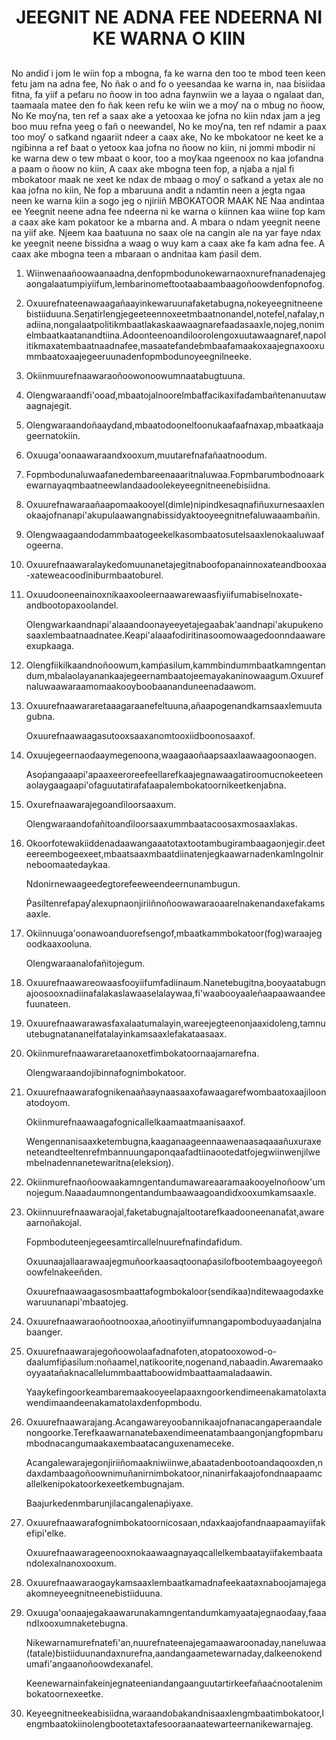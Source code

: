 <h1 align='center'>JEEGNIT NE ADNA FEE NDEERNA NI KE WARNA O KIIN</h1>
<h2></h2>
<p>No andiɗ i jom le wiin fop a mbogna, fa ke warna den too te mbod teen keen fetu jam na adna fee,
No ñak o and fo o yeesandaa ke warna in, naa ɓisiidaa fitna, fa yiif a peƭaru no ñoow in too adna faynwiin we a layaa o ngalaat dan, taamaala matee den fo ñak keen refu ke wiin we a moƴ na o mbug no ñoow,
No Ke moƴna, ten ref a saax ake a yetooxaa ke jofna no kiin ndax jam a jeg boo muu refna yeeg o fañ o neewandel,
No ke moƴna, ten ref ndamir a paax too moƴ o saƭkand ngaariit ndeer a caax ake,
No ke mbokatoor ne keet ke a ngiɓinna a ref ɓaat o yetoox kaa jofna no ñoow no kiin, ni jommi mbodir ni ke warna dew o tew mbaat o koor, too a moƴkaa ngeenoox no kaa jofandna a paam o ñoow no kiin,
A caax ake mbogna teen fop, a njaɓa a njal fi mbokatoor maak ne xeet ke ndax de mbaag o moƴ o saƭkand a yetax ale no kaa jofna no kiin,
Ne fop a mbaruuna andit a ndamtin neen a jegta ngaa neen ke warna kiin a sogo jeg o njiriiñ
MBOKATOOR MAAK NE
Naa andintaa ee
Yeegnit neene adna fee ndeerna ni ke warna o kiinnen kaa wiine ƭop kam a caax ake kam pokatoor ke a mbarna and. A mbara o ndam yeegnit neene na yiif ake. Njeem kaa ɓaatuuna no saax ole na cangin ale na yar faye ndax ke yeegnit neene ɓissiɗna a waag o wuy kam a caax ake fa kam adna fee. A caax ake mbogna teen a mbaraan o andnitaa kam ṕasil dem.</p>
<ol>
  <li>
    <p>Wiinwenaañoowaanaadna,denfopmbodunokewarnaoxnurefnanadenajegaongalaatumpiyiifum,lembarinomeƭtootaabaambaagoñoowdenfopnofog.</p>
  </li>
  <li>
    <p>Oxuurefnateenawaagañaayinkewaruunafaketabugna,nokeyeegnitneeneɓistiiduuna.Seŋatirlengjegeeteennoxeetmbaatnonandel,notefel,nafalay,nadiina,nongalaatpolitikmbaatlakaskaawaagnarefaadasaaxle,nojeg,nonimelmbaatkaatanandtiina.Adoonteenoandiloorolengoxuutawaagnaref,napolitikmaxatembaatnaadnafee,masaatefandeɓmbaafamaakoxaajegnaxooxummbaatoxaajegeeruunadenfopmbodunoyeegnilneeke.</p>
  </li>
  <li>
    <p>Okiinmuurefnaawaraoñoowonoowumnaatabugtuuna.</p>
  </li>
  <li>
    <p>Olengwaraandfi'ooaɗ,mbaatojalnoorelmbaƭfacikaxifaɗambañtenanuutawaagnajegit.</p>
  </li>
  <li>
    <p>Olengwaraandoñaayɗand,mbaatodoonelƭoonukaafaafnaxap,mbaatkaajageernatokiin.</p>
  </li>
  <li>
    <p>Oxuuga'oonaawaraandxooxum,muutarefnafañaatnoodum.</p>
  </li>
  <li>
    <p>Fopmbodunaluwaafanedembareenaaaritnaluwaa.Fopmbarumbodnoaarkewarnayaqmbaatneewlandaadoolekeyeegnitneeneɓisiidna.</p>
  </li>
  <li>
    <p>Oxuurefnawaraañaapomaakooyel(dimle)nipindkesaqnafiñuxurnesaaxlenokaajofnanapi'akupulaawangnaɓissidyaktooyeegnitnefaluwaaambañin.</p>
  </li>
  <li>
    <p>Olengwaagaandodammbaatogeekelkasombaatosutelsaaxlenokaaluwaafogeerna.</p>
  </li>
  <li>
    <p>Oxuurefnaawaralaykeɗomuunanetajegitnaboofopanainnoxateandbooxaa-xateweacooɗiniɓurmbaatoɓurel.</p>
  </li>
  <li>
    <p>Oxuudooneenainoxnikaaxooleernaawarewaasfiyiifumabiselnoxate-andbootopaxoolandel.</p>
    <p>Olengwarkaandnapi'alaaandoonayeeyetajegaaɓak'aandnapi'akupukenosaaxlembaatnaadnatee.Keapi'alaaafodiritinasoomowaagedoonndaawareexupkaaga.</p>
  </li>
  <li>
    <p>Olengfiikilkaandnoñoowum,kamṕasilum,kammbindummbaatkamngentandum,mbalaolayanankaajegeernambaatojeemayakaninowaagum.Oxuurefnaluwaawaraamomaakooyboobaananduneenadaawom.</p>
  </li>
  <li>
    <p>Oxuurefnaawararetaaagaraanefeltuuna,añaapogenandkamsaaxlemuutagubna.</p>
    <p>Oxuurefnaawaagasutooxsaaxanomtooxiidboonosaaxof.</p>
  </li>
  <li>
    <p>Oxuujegeernaoɗaaymegenoona,waagaaoñaapsaaxlaawaagoonaogen.</p>
    <p>Asoṕangaaapi'apaaxeeroreefeellarefkaajegnawaagatiroomucnokeeteenaolaygaagaapi'ofaguutatirafaƭaapalembokatoornikeetkenjaɓna.</p>
  </li>
  <li>
    <p>Oxurefnaawarajegoanɗiloorsaaxum.</p>
    <p>Olengwaraandofañitoanɗiloorsaaxummbaatacoosaxmosaaxlakas.</p>
  </li>
  <li>
    <p>Okoorfotewakiiddenadaawangaaatotaxtootambugirambaagaonjegir.ɗeeteereembogeexeet,mbaatsaaxmbaatdiinatenjegkaawarnadenkamIngolnirneboomaatedaykaa.</p>
    <p>Ndonirnewaageeɗegtorefeeweendeernunambugun.</p>
    <p>Ṕasiltenrefapaƴalexupnaonjiriiñnoñoowawaraoaarelnakenandaxefakamsaaxle.</p>
  </li>
  <li>
    <p>Okiinnuuga'oonawoanduorefsengof,mbaatkammbokatoor(fog)waraajegoodkaaxooluna.</p>
    <p>Olengwaraanalofañitojegum.</p>
  </li>
  <li>
    <p>Oxuurefnaawareowaasfooyiifumfadiinaum.Nanetebugitna,booyaatabugnajoosooxnadiinafalakaslawaaselalaywaa,fi'waabooyaaleñaapaawaandeefuunateen.</p>
  </li>
  <li>
    <p>Oxuurefnaawarawasfaxalaatumalayin,wareejegteenonjaaxidoleng,tamnuutebugnatananelfatalayinkamsaaxlefakataasaax.</p>
  </li>
  <li>
    <p>Okiinmurefnaawararetaanoxetfimbokatoornaajamarefna.</p>
    <p>Olengwaraandojibinnafognimbokatoor.</p>
  </li>
  <li>
    <p>Oxuurefnaawarafognikenaañaaynaasaaxofawaagarefwombaatoxaajiloonatodoyom.</p>
    <p>Okiinmurefnaawaagafognicallelkaamaatmaanisaaxof.</p>
    <p>Wengennanisaaxketembugna,kaaganaageennaawenaasaqaaañuxuraxeneteandteeltenrefmbannuungaponqaafadtiinaootedatfojegwiinwenjilwembelnadennanetewaritna(eleksioŋ).</p>
  </li>
  <li>
    <p>Okiinmurefnaoñoowaakamngentandumawareaaramaakooyelnoñoow'umnojegum.Naaadaumnongentandumbaawaagoandiɗxooxumkamsaaxle.</p>
  </li>
  <li>
    <p>Okiinnuurefnaawaraojal,faketabugnajaltootarefkaadooneenanaƭat,awareaarnoñakojal.</p>
    <p>Fopmboduteenjegeesamtircallelnuurefnafindafidum.</p>
    <p>Oxuunaajallaarawaajegmuñoorkaasaqtoonaṕasilofbootembaagoyeegoñoowfelnakeeñden.</p>
    <p>Oxuurefnaawaagasosmbaattafogmbokaloor(sendikaa)nditewaagodaxkewaruunanapi'mbaatojeg.</p>
  </li>
  <li>
    <p>Oxuurefnaawaraoñootnooxaa,añootinyiifumnangapomboduyaadanjalnabaanger.</p>
  </li>
  <li>
    <p>Oxuurefnaawarajegoñoowolaafadnafoten,atopatooxowod-o-ɗaalumfiṕasilum:noñaamel,natikoorite,nogenand,nabaadin.Awaremaakooyyaatañaknacallelummbaattaɓoowidmbaattaamaladaawin.</p>
    <p>Yaaykefingoorkeambaremaakooyeelapaaxngoorkendimeenakamatolaxtawendimaandeenakamatolaxdenfopmbodu.</p>
  </li>
  <li>
    <p>Oxuurefnaawarajang.Acangawareyooɓannikaajofnanacangaperaandalenongoorke.Terefkaawarnanateɓaxendimeenatambaangonjangfopmbarumbodnacangumaakaxembaatacanguxenameceke.</p>
    <p>Acangalewarajegonjiriiñomaakniwiinwe,aɓaatadenbootoandaqooxden,ndaxdambaagoñoownimuñanirnimbokatoor,ninanirfakaajofondnaapaamcallelkenipokatoorkexeetkembugnajam.</p>
    <p>Baajurkedenmbarunjilacangalenaṕiyaxe.</p>
  </li>
  <li>
    <p>Oxuurefnaawarafognimbokatoornicosaan,ndaxkaajofandnaapaamayiifakefipi'elke.</p>
    <p>Oxuurefnaawarageenooxnokaawaagnayaqcallelkembaatayiifakembaatandolexalnanoxooxum.</p>
  </li>
  <li>
    <p>Oxuurefnaawaraogaykamsaaxlembaatkamadnafeekaataxnaboojamajegaakomneyeegnitneeneɓistiiduuna.</p>
  </li>
  <li>
    <p>Oxuuga'oonaajegakaawarunakamngentandumkamyaatajegnaoɗaay,faaandIxooxumnaketebugna.</p>
    <p>Nikewarnamurefnatefi'an,nuurefnateenajegamaawaroonaday,naneluwaa(ƭatale)ɓistiiduunandaxnurefna,aandangaametewarnaday,dalkeenokendumafi'angaanoñoowdexanafel.</p>
    <p>Keenewarnainfakeinjegnateeniandangaanguutartirkeefañaaćnootalenimbokatoornexeetke.</p>
  </li>
  <li>
    <p>Keyeegnitneekeaɓisiidna,waraandoɓakandnisaaxlengmbaatimbokatoor,lengmbaatokiinolengbootetaxtafesooraanaatewarteernanikewarnajeg.</p>
  </li>
</ol>